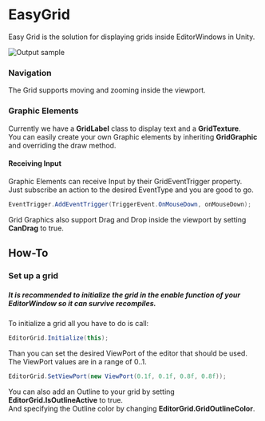 # EasyGrid

Easy Grid is the solution for displaying grids inside EditorWindows in Unity.

![Output sample](https://github.com/LukasKastern/EasyGrid/raw/master/showcase.gif)


### Navigation

The Grid supports moving and zooming inside the viewport.

### Graphic Elements

Currently we have a **GridLabel** class to display text and a **GridTexture**. <br>
You can easily create your own Graphic elements by inheriting **GridGraphic** and overriding the draw method.

#### Receiving Input

Graphic Elements can receive Input by their GridEventTrigger property. <br>
Just subscribe an action to the desired EventType and you are good to go.

```csharp
EventTrigger.AddEventTrigger(TriggerEvent.OnMouseDown, onMouseDown);
```
Grid Graphics also support Drag and Drop inside the viewport by setting **CanDrag** to true.

## How-To

### Set up a grid

##### It is recommended to initialize the grid in the enable function of your EditorWindow so it can survive recompiles.

To initialize a grid all you have to do is call:

```csharp
EditorGrid.Initialize(this);
```

Than you can set the desired ViewPort of the editor that should be used. <br>
The ViewPort values are in a range of 0..1.

``` csharp
EditorGrid.SetViewPort(new ViewPort(0.1f, 0.1f, 0.8f, 0.8f));
```

You can also add an Outline to your grid by setting **EditorGrid.IsOutlineActive** to true. <br>
And specifying the Outline color by changing **EditorGrid.GridOutlineColor**.


